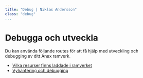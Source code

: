 ```yaml
---
title: "Debug | Niklas Andersson"
class: "debug"
...
```


<div markdown=1>

Debugga och utveckla
===========================

Du kan använda följande routes för att få hjälp med utveckling och debugging av ditt Anax ramverk.

* [Vilka resurser finns laddade i ramverket](debug/info)
* [Vyhantering och debugging](debug/view)

</div>

